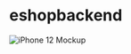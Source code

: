 # eshopbackend
![iPhone 12 Mockup](https://user-images.githubusercontent.com/14231362/157718506-b449f1cd-1885-45ef-a402-8b017f8ac0ba.jpg)

